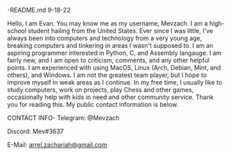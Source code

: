 -README.md   9-18-22
   
   Hello, I am Evan. You may know me as my username, Mevzach. I am a high-school student hailing from the United States.
   Ever since I was little, I've always been into computers and technology from a very young age, breaking computers and tinkering in areas I wasn't supposed to.
   I am an aspiring programmer interested in Python, C, and Assembly langauge. I am fairly new, and I am open to criticism, comments, and any other helpful points.
   I am experienced with using MacOS, Linux (Arch, Debian, Mint, and others), and Windows. I am not the greatest team player, but I hope to improve myself in weak areas as I continue.
   In my free time, I usually like to study computers, work on projects, play Chess and other games, occasionally help with kids in need and other community service.
   Thank you for reading this. My public contact information is below.
   
   
   
   
   
   CONTACT INFO-
Telegram: @Mevzach

Discord: Mev#3637

E-Mail: arrel.zachariah@gmail.com

